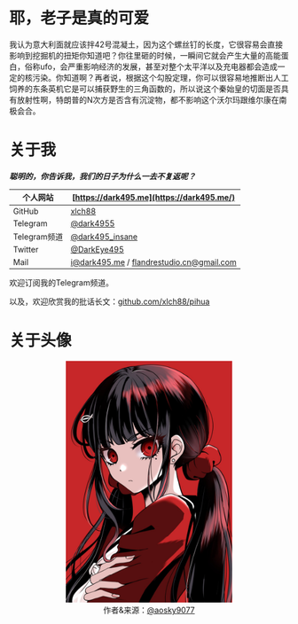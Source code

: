 # 耶，老子是真的可爱
我认为意大利面就应该拌42号混凝土，因为这个螺丝钉的长度，它很容易会直接影响到挖掘机的扭矩你知道吧？你往里砸的时候，一瞬间它就会产生大量的高能蛋白，俗称ufo，会严重影响经济的发展，甚至对整个太平洋以及充电器都会造成一定的核污染。你知道啊？再者说，根据这个勾股定理，你可以很容易地推断出人工饲养的东条英机它是可以捕获野生的三角函数的，所以说这个秦始皇的切面是否具有放射性啊，特朗普的N次方是否含有沉淀物，都不影响这个沃尔玛跟维尔康在南极会合。

# 关于我

***聪明的，你告诉我，我们的日子为什么一去不复返呢？***

| 个人网站 | [https://dark495.me](https://dark495.me/) |
| --- | --- |
| GitHub | [xlch88](https://github.com/xlch88) |
| Telegram | [@dark4955](https://t.me/dark4955) |
| Telegram频道 | [@dark495_insane](https://t.me/dark495_insane) |
| Twitter | [@DarkEye495](https://twitter.com/DarkEye495) |
| Mail | [i@dark495.me](mailto:i@dark495.me) / [flandrestudio.cn@gmail.com](mailto:flandrestudio.cn@gmail.com) |

欢迎订阅我的Telegram频道。

以及，欢迎欣赏我的批话长文：[github.com/xlch88/pihua](https://github.com/xlch88/pihua)

# 关于头像
<div align="center">
  <img src="https://raw.githubusercontent.com/xlch88/xlch88/refs/heads/master/assets/img/avatar_full_1807415284115898690.jpg" width="300" />
  <br/>
  作者&来源：<a href="https://x.com/aosky9077/status/1807415284115898690/photo/3">@aosky9077</a>
</div>

